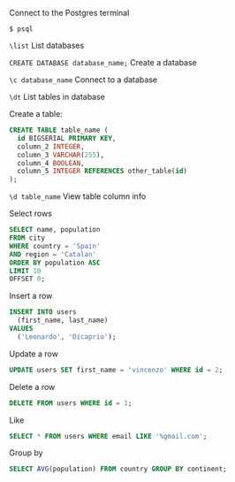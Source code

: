 Connect to the Postgres terminal

```
$ psql
```

`\list` List databases

`CREATE DATABASE database_name;` Create a database

`\c database_name` Connect to a database

`\dt` List tables in database

Create a table:

```sql
CREATE TABLE table_name (
  id BIGSERIAL PRIMARY KEY,
  column_2 INTEGER,
  column_3 VARCHAR(255),
  column_4 BOOLEAN,
  column_5 INTEGER REFERENCES other_table(id)
);
```

`\d table_name` View table column info

Select rows

```sql
SELECT name, population 
FROM city 
WHERE country = 'Spain' 
AND region = 'Catalan' 
ORDER BY population ASC 
LIMIT 10 
OFFSET 0;
```

Insert a row

```sql
INSERT INTO users
  (first_name, last_name)
VALUES
  ('Leonardo', 'Dicaprio');
```

Update a row

```sql
UPDATE users SET first_name = 'vincenzo' WHERE id = 2;
```

Delete a row

```sql
DELETE FROM users WHERE id = 1;
```

Like

```sql
SELECT * FROM users WHERE email LIKE '%gmail.com';
```

Group by

```sql
SELECT AVG(population) FROM country GROUP BY continent;
```
